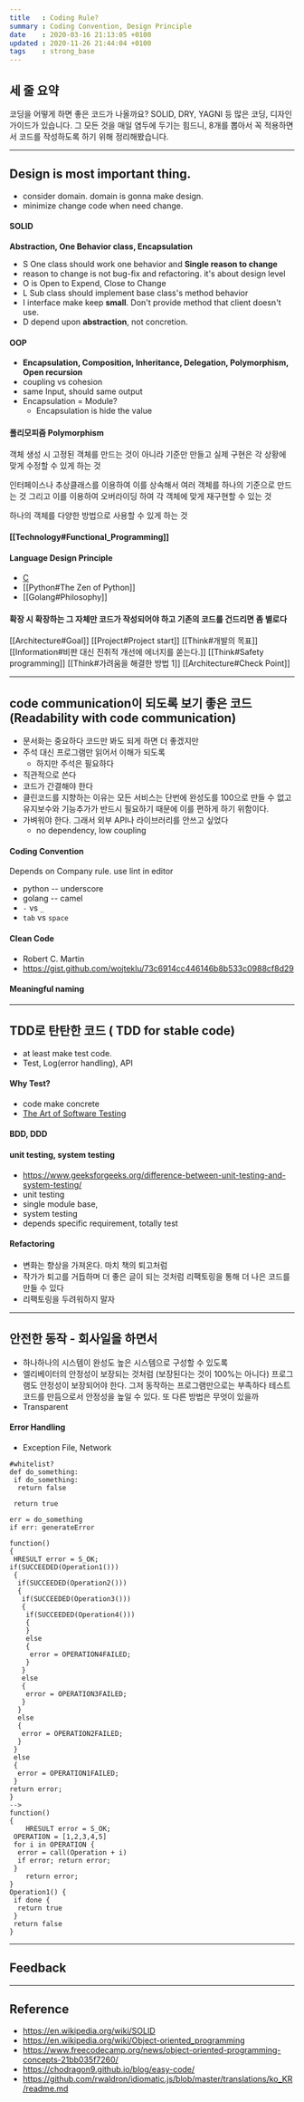 ```yaml
---
title   : Coding Rule?
summary : Coding Convention, Design Principle
date    : 2020-03-16 21:13:05 +0100
updated : 2020-11-26 21:44:04 +0100
tags    : strong_base
---
```


## 세 줄 요약
코딩을 어떻게 하면 좋은 코드가 나올까요? SOLID, DRY, YAGNI 등 많은 코딩, 디자인
가이드가 있습니다. 그 모든 것을 매일 염두에 두기는 힘드니, 8개를 뽑아서 꼭
적용하면서 코드를 작성하도록 하기 위해 정리해봤습니다.

-----------------------------------------------------------------------

## Design is most important thing.
- consider domain. domain is gonna make design.
- minimize change code when need change.

#### SOLID
**Abstraction, One Behavior class, Encapsulation**
- S One class should work one behavior and **Single reason to change**
 - reason to change is not bug-fix and refactoring. it's about design level
- O is Open to Expend, Close to Change
- L Sub class should implement base class's method behavior
- I interface make keep **small**. Don't provide method that client doesn't use.
- D depend upon **abstraction**, not concretion.

#### OOP
- **Encapsulation, Composition, Inheritance, Delegation, Polymorphism, Open recursion**
- coupling vs cohesion
- same Input, should same output
- Encapsulation = Module?
    - Encapsulation is hide the value

#### 폴리모피즘 Polymorphism
객체 생성 시 고정된 객체를 만드는 것이 아니라 기준만 만들고 실제 구현은 각 상황에 맞게 수정할 수 있게 하는 것

인터페이스나 추상클래스를 이용하여 이를 상속해서 여러 객체를 하나의 기준으로 만드는 것
그리고 이를 이용하여 오버라이딩 하여 각 객체에 맞게 재구현할 수 있는 것

하나의 객체를 다양한 방법으로 사용할 수 있게 하는 것

#### [[Technology#Functional_Programming]]

#### Language Design Principle
- [C](Software#History)
- [[Python#The Zen of Python]]
- [[Golang#Philosophy]]

#### 확장 시 확장하는 그 자체만 코드가 작성되어야 하고 기존의 코드를 건드리면 좀 별로다

[[Architecture#Goal]]
[[Project#Project start]]
[[Think#개발의 목표]]
[[Information#비판 대신 진취적 개선에 에너지를 쏟는다.]]
[[Think#Safety programming]]
[[Think#가려움을 해결한 방법 1]]
[[Architecture#Check Point]]

-----------------------------------------------------------------------

## code communication이 되도록 보기 좋은 코드 (Readability with code communication)
- 문서화는 중요하다 코드만 봐도 되게 하면 더 좋겠지만
- 주석 대신 프로그램만 읽어서 이해가 되도록
  - 하지만 주석은 필요하다
- 직관적으로 쓴다
- 코드가 간결해야 한다
- 클린코드를 지향하는 이유는 모든 서비스는 단번에 완성도를 100으로 만들 수 없고 유지보수와 기능추가가 반드시 필요하기 때문에 이를 편하게 하기 위함이다.
- 가벼워야 한다. 그래서 외부 API나 라이브러리를 안쓰고 싶었다
  - no dependency, low coupling

#### Coding Convention
Depends on Company rule. use lint in editor

- python -- underscore
- golang -- camel
- `-` vs `_`
- `tab` vs `space`

#### Clean Code
- Robert C. Martin
- https://gist.github.com/wojteklu/73c6914cc446146b8b533c0988cf8d29
#### Meaningful naming

-----------------------------------------------------------------------

## TDD로 탄탄한 코드 ( TDD for stable code)
- at least make test code.
- Test, Log(error handling), API

#### Why Test?
- code make concrete
- [The Art of Software Testing](https://drive.google.com/file/d/13r0fkQbcbd_2DG34l9Mm5VMRk8ewIImS/view?usp=sharing)

#### BDD, DDD

#### unit testing, system testing
- https://www.geeksforgeeks.org/difference-between-unit-testing-and-system-testing/
- unit testing
 - single module base,
- system testing
 - depends specific requirement, totally test

#### Refactoring
- 변화는 향상을 가져온다. 마치 책의 퇴고처럼
- 작가가 퇴고를 거듭하며 더 좋은 글이 되는 것처럼 리팩토링을 통해 더 나은 코드를 만들 수 있다
- 리팩토링을 두려워하지 말자

-----------------------------------------------------------------------

## 안전한 동작 - 회사일을 하면서
- 하나하나의 시스템이 완성도 높은 시스템으로 구성할 수 있도록
- 엘리베이터의 안정성이 보장되는 것처럼 (보장된다는 것이 100%는 아니다) 프로그램도 안정성이 보장되어야 한다.
  그저 동작하는 프로그램만으로는 부족하다 테스트코드를 만듬으로서 안정성을 높일 수 있다. 또 다른 방법은 무엇이 있을까
- Transparent

#### Error Handling
- Exception File, Network

```
#whitelist?
def do_something:
 if do_something:
  return false

 return true

err = do_something
if err: generateError
```

```
function()
{
 HRESULT error = S_OK;
if(SUCCEEDED(Operation1()))
 {
  if(SUCCEEDED(Operation2()))
  {
   if(SUCCEEDED(Operation3()))
   {
    if(SUCCEEDED(Operation4()))
    {
    }
    else
    {
     error = OPERATION4FAILED;
    }
   }
   else
   {
    error = OPERATION3FAILED;
   }
  }
  else
  {
   error = OPERATION2FAILED;
  }
 }
 else
 {
  error = OPERATION1FAILED;
 }
return error;
}
-->
function()
{
	HRESULT error = S_OK;
 OPERATION = [1,2,3,4,5]
 for i in OPERATION {
  error = call(Operation + i)
  if error; return error;
 }
	return error;
}
Operation1() {
 if done {
  return true
 }
 return false
}
```

-----------------------------------------------------------------------

## Feedback

-----------------------------------------------------------------------

## Reference
- https://en.wikipedia.org/wiki/SOLID
- https://en.wikipedia.org/wiki/Object-oriented_programming
- https://www.freecodecamp.org/news/object-oriented-programming-concepts-21bb035f7260/
- https://chodragon9.github.io/blog/easy-code/
- https://github.com/rwaldron/idiomatic.js/blob/master/translations/ko_KR/readme.md
